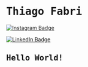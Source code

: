 # <samp>Thiago Fabri</samp>

[![Instagram Badge](https://img.shields.io/badge/Instagram-%23E4405F.svg?&style=flat-square&logo=instagram&logoColor=white&color=071A2C&link=https://https://www.instagram.com/tfabri_?igsh=bDEyMWhqZzlsemFp)](https://www.instagram.com/tfabri_?igsh=bDEyMWhqZzlsemFp)

[![LinkedIn Badge](https://img.shields.io/badge/LinkedIn-%23E4405F.svg?&style=flat-square&logo=linkedin&logoColor=white&color=071A2C&link=https://https://www.linkedin.com/in/thiago-fabri-b125972ba?utm_source=share&utm_campaign=share_via&utm_content=profile&utm_medium=android_app/)](https://www.linkedin.com/in/thiago-fabri-b125972ba?utm_source=share&utm_campaign=share_via&utm_content=profile&utm_medium=android_app/)

## <samp>Hello World!</samp>
